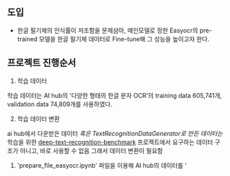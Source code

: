 ## 도입
- 한글 필기체의 인식률이 저조함을 문제삼아, 메인모델로 정한 Easyocr의 pre-trained 모델을 한글 필기체 데이터로 Fine-tune해 그 성능을 높이고자 한다.

## 프로젝트 진행순서
1. 학습 데이터

학습 데이터는 AI hub의 '다양한 형태의 한글 문자 OCR'의 training data 605,741개, validation data 74,809개를 사용하였다.

2. 학습 데이터 변환

ai hub에서 다운받은 데이터 *혹은 TextRecognitionDataGenerator로 만든 데이터는* 학습을 위한 [deep-text-recognition-benchmark](https://github.com/clovaai/deep-text-recognition-benchmark) 프로젝트에서 요구하는 데이터 구조가 아니고, 바로 사용할 수 없음
그래서 데이터 변환이 필요함 

1. 'prepare_file_easyocr.ipynb' 파일을 이용해 AI hub의 데이터를 ' 

